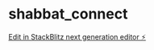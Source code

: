 # shabbat_connect

[Edit in StackBlitz next generation editor ⚡️](https://stackblitz.com/~/github.com/almog-gaya/shabbat_connect)